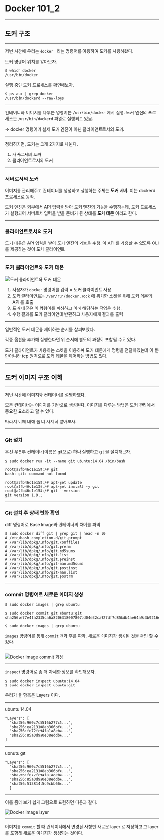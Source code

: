 # Docker 101_2

---

## 도커 구조

---

저번 시간에 우리는 `docker ` 라는 명령어를 이용하여 도커를 사용해왔다.

도커 명령어 위치를 알아보자.

~~~ shell
$ which docker
/usr/bin/docker
~~~

실행 중인 도커 프로세스를 확인해보자.
~~~ shell
$ ps aux | grep docker
/usr/bin/dockerd --raw-logs
~~~

---

컨테이너와 이미지를 다루는 명령어는 `/usr/bin/docker` 에서 실행.
도커 엔진의 프로세스는 `/usr/bin/dockerd` 파일로 실행되고 있음.

=> docker 명령어가 실제 도커 엔진이 아닌 클라이언트로서의 도커.

---

정리하자면, 도커는 크게 2가지로 나뉜다.
1. 서버로서의 도커
2. 클라이언트로서의 도커

---

### 서버로서의 도커

이미지를 관리해주고 컨테이너를 생성하고 실행하는 주체는 **도커 서버**. 
이는 dockerd 프로세스로 동작.

도커 엔진은 외부에서 API 입력을 받아 도커 엔진의 기능을 수행하는데, 도커 프로세스가 실행되어 서버로서 입력을 받을 준비가 된 상태를 **도커 데몬** 이라고 한다.

---

### 클라이언트로서의 도커

도커 데몬은 API 입력을 받아 도커 엔진의 기능을 수행.
이 API 를 사용할 수 있도록 CLI 를 제공하는 것이 도커 클라이언트

---

### 도커 클라이언트와 도커 데몬
![도커 클라이언트와 도커 데몬](/Users/SeungUk/Documents/devrother-study/presentation/docker/docker_client_and_docker_daemon.png)

1. 사용자가 `docker` 명령어를 입력 = 도커 클라이언트 사용
2. 도커 클라이언트는 `/var/run/docker.sock` 에 위치한 소켓을 통해 도커 데몬의 API 를 호출
3. 도커 데몬은 이 명령어를 파싱하고 이에 해당하는 작업을 수행.
4. 수행 결과를 도커 클라이언테 반환하고 사용자에게 결과를 출력

---

일반적인 도커 데몬을 제어하는 순서를 살펴보았다.

각종 옵션을 추가해 실행한다면 
위 순서에 별도의 과정이 포함될 수도 있다.

도커 클라이언트가 사용하는 소켓을 이용하여 도커 데몬에게 명령을 전달하였는데 이 뿐만아니라 tcp 원격으로 도커 데몬을 제어하는 방법도 있다.

---

## 도커 이미지 구조 이해

---

저번 시간에 이미지와 컨테이너를 설명하였다.

모든 컨테이너는 이미지를 기반으로 생성된다.
이미지를 다루는 방법은 도커 관리에서 중요한 요소라고 할 수 있다.

따라서 이에 대해 좀 더 자세히 알아보자.

---

### Git 설치
우선 우분투 컨테이너(이름은 git으로) 하나 실행하고 git 을 설치해보자.

~~~ shell
$ sudo docker run -it --name git ubuntu:14.04 /bin/bash

root@a2fb46c1e158:/# git
bash: git: command not found

root@a2fb46c1e158:/# apt-get update
root@a2fb46c1e158:/# apt-get install -y git
root@a2fb46c1e158:/# git --version
git version 1.9.1
~~~

---

### Git 설치 후 상태 변화 확인

diff 명령어로 Base Image와 컨테이너의 차이를 파악
~~~ shell
$ sudo docker diff git | grep git | head -n 10
A /etc/bash_completion.d/git-prompt
A /var/lib/dpkg/info/git.conffiles
A /var/lib/dpkg/info/git.prerm
A /var/lib/dpkg/info/git.md5sums
A /var/lib/dpkg/info/git.list
A /var/lib/dpkg/info/git.preinst
A /var/lib/dpkg/info/git-man.md5sums
A /var/lib/dpkg/info/git.postinst
A /var/lib/dpkg/info/git-man.list
A /var/lib/dpkg/info/git.postrm
~~~

---

### commit 명령어로 새로운 이미지 생성

~~~ shell
$ sudo docker images | grep ubuntu

$ sudo docker commit git ubuntu:git
sha256:e77e4fa2335ca6a8206318007807bd04e32ca927df7d85bdb4ae64a9c3b9216e

$ sudo docker images | grep ubuntu
~~~
`images` 명령어를 통해 `commit`   전과 후를 파악.
새로운 이미지가 생성된 것을 확인 할 수 있다.

---

![Docker image commit 과정](/Users/SeungUk/Documents/devrother-study/presentation/docker/docker_image_commit.png)

---

`inspect` 명령어로 좀 더 자세한 정보를 확인해보자.

~~~ shell
$ sudo docker inspect ubuntu:14.04
$ sudo docker inspect ubuntu:git
~~~

우리가 볼 항목은 Layers 이다.

---
ubuntu:14.04
~~~ shell
"Layers": [     
  "sha256:960c7c5516b277c5...",
  "sha256:ea213108ab366bfe...",
  "sha256:fe72fc94fa1a8eba...",
  "sha256:85a0d9a0e38eddbe..."
]
~~~

---
ubnutu:git
~~~ shell
"Layers": [
  "sha256:960c7c5516b277c5...",
  "sha256:ea213108ab366bfe...",
  "sha256:fe72fc94fa1a8eba...",
  "sha256:85a0d9a0e38eddbe...",
  "sha256:51381415c9cbb66c..."
  ]
~~~

---

이를 좀더 보기 쉽게 그림으로 표현하면 다음과 같다.

![Docker image layer](/Users/SeungUk/Documents/devrother-study/presentation/docker/docker_image_layer.png)

---

이미지를 `commit` 할 때 컨테이너에서 변경된 사항만 새로운 layer 로 저장하고 그 layer 를 포함해 새로운 이미지가 생성되는 것이다.